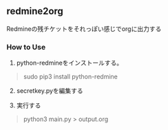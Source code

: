 ## redmine2org

Redmineの残チケットをそれっぽい感じでorgに出力する

### How to Use

1. python-redmineをインストールする。

> sudo pip3 install python-redmine
    
2. secretkey.pyを編集する

3. 実行する

> python3 main.py > output.org
